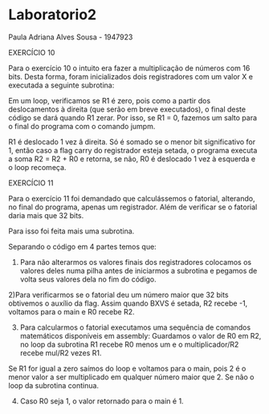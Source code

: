 # Laboratorio2

Paula Adriana Alves Sousa - 1947923

EXERCÍCIO 10

Para o exercício 10 o intuito era fazer a multiplicação de números com 16 bits.
Desta forma, foram inicializados dois registradores com um valor X e executada a seguinte subrotina:

Em um loop, verificamos se R1 é zero, pois como a partir dos deslocamentos à direita (que serão em breve executados), o
final deste código se dará quando R1 zerar.
Por isso, se R1 = 0, fazemos um salto para o final do programa com o comando jumpm.

R1 é deslocado 1 vez â direita.
Só é somado se o menor bit significativo for 1, 
então caso a flag carry do registrador esteja setada, o programa executa a soma R2 = R2 + R0 e retorna, 
se não, 
R0 é deslocado 1 vez à esquerda e o loop recomeça.


EXERCÍCIO 11

Para o exercício 11 foi demandado que calculássemos o fatorial, alterando, no final do programa, apenas um registrador. 
Além de verificar se o fatorial daria mais que 32 bits.

Para isso foi feita mais uma subrotina.

Separando o código em 4 partes temos que:

1) Para não alterarmos os valores finais dos registradores colocamos os valores deles numa pilha antes de iniciarmos 
a subrotina e pegamos de volta seus valores dela no fim do código.

2)Para verificarmos se o fatorial deu um número maior que 32 bits obtivemos o auxílio da flag. Assim quando BXVS é
setada, R2 recebe -1, voltamos para o main e R0 recebe R2.

3) Para calcularmos o fatorial executamos uma sequência de comandos matemáticos disponíveis em assembly:
Guardamos o valor de R0 em R2, no loop da subrotina R1 recebe R0 menos um e o multiplicador/R2 recebe mul/R2 vezes R1.

Se R1 for igual a zero saímos do loop e voltamos para o main, 
pois 2 é o menor valor a ser multiplicado em qualquer número maior que 2.
Se não o loop da subrotina continua.

4) Caso R0 seja 1, o valor retornado para o main é 1.


